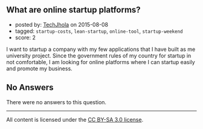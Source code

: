 ## What are online startup platforms?

- posted by: [TechJhola](https://stackexchange.com/users/4669326/techjhola) on 2015-08-08
- tagged: `startup-costs`, `lean-startup`, `online-tool`, `startup-weekend`
- score: 2

I want to startup a company with my few applications that I have built as me university project. Since the government rules of my country for startup in not comfortable, I am looking for online platforms where I can startup easily and promote my business.

## No Answers

There were no answers to this question.


---

All content is licensed under the [CC BY-SA 3.0 license](https://creativecommons.org/licenses/by-sa/3.0/).
